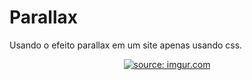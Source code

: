 # Parallax
Usando o efeito parallax em um site apenas usando css.

<p align="center">
  <a href="https://imgur.com/Pg6Iz3z"><img src="https://i.imgur.com/Pg6Iz3z.gif" title="source: imgur.com" /></a>
</p>


